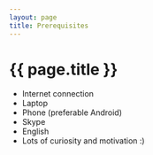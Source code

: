```yaml
---
layout: page
title: Prerequisites
---
```


# {{ page.title }}

* Internet connection
* Laptop
* Phone (preferable Android)
* Skype
* English
* Lots of curiosity and motivation :)
